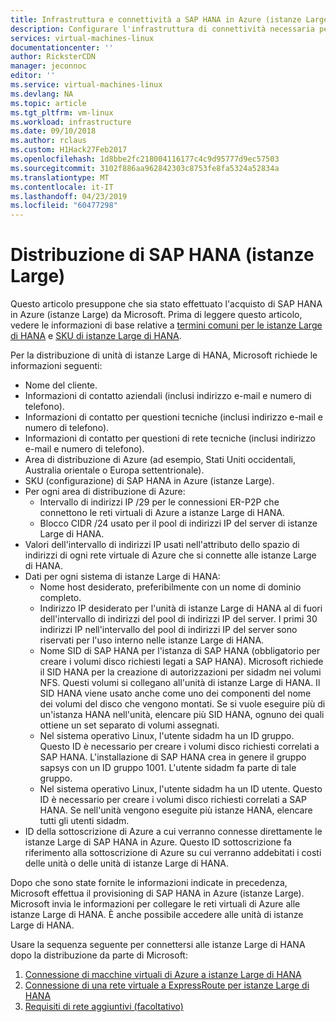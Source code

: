 ```yaml
---
title: Infrastruttura e connettività a SAP HANA in Azure (istanze Large) | Microsoft Docs
description: Configurare l'infrastruttura di connettività necessaria per l'uso di SAP HANA in Azure (istanze Large).
services: virtual-machines-linux
documentationcenter: ''
author: RicksterCDN
manager: jeconnoc
editor: ''
ms.service: virtual-machines-linux
ms.devlang: NA
ms.topic: article
ms.tgt_pltfrm: vm-linux
ms.workload: infrastructure
ms.date: 09/10/2018
ms.author: rclaus
ms.custom: H1Hack27Feb2017
ms.openlocfilehash: 1d8bbe2fc218004116177c4c9d95777d9ec57503
ms.sourcegitcommit: 3102f886aa962842303c8753fe8fa5324a52834a
ms.translationtype: MT
ms.contentlocale: it-IT
ms.lasthandoff: 04/23/2019
ms.locfileid: "60477298"
---
```

# <a name="sap-hana-large-instances-deployment"></a>Distribuzione di SAP HANA (istanze Large) 

Questo articolo presuppone che sia stato effettuato l'acquisto di SAP HANA in Azure (istanze Large) da Microsoft. Prima di leggere questo articolo, vedere le informazioni di base relative a [termini comuni per le istanze Large di HANA](hana-know-terms.md) e [SKU di istanze Large di HANA](hana-available-skus.md).


Per la distribuzione di unità di istanze Large di HANA, Microsoft richiede le informazioni seguenti:

- Nome del cliente.
- Informazioni di contatto aziendali (inclusi indirizzo e-mail e numero di telefono).
- Informazioni di contatto per questioni tecniche (inclusi indirizzo e-mail e numero di telefono).
- Informazioni di contatto per questioni di rete tecniche (inclusi indirizzo e-mail e numero di telefono).
- Area di distribuzione di Azure (ad esempio, Stati Uniti occidentali, Australia orientale o Europa settentrionale).
- SKU (configurazione) di SAP HANA in Azure (istanze Large).
- Per ogni area di distribuzione di Azure:
    - Intervallo di indirizzi IP /29 per le connessioni ER-P2P che connettono le reti virtuali di Azure a istanze Large di HANA.
    - Blocco CIDR /24 usato per il pool di indirizzi IP del server di istanze Large di HANA.
- Valori dell'intervallo di indirizzi IP usati nell'attributo dello spazio di indirizzi di ogni rete virtuale di Azure che si connette alle istanze Large di HANA.
- Dati per ogni sistema di istanze Large di HANA:
  - Nome host desiderato, preferibilmente con un nome di dominio completo.
  - Indirizzo IP desiderato per l'unità di istanze Large di HANA al di fuori dell'intervallo di indirizzi del pool di indirizzi IP del server. I primi 30 indirizzi IP nell'intervallo del pool di indirizzi IP del server sono riservati per l'uso interno nelle istanze Large di HANA.
  - Nome SID di SAP HANA per l'istanza di SAP HANA (obbligatorio per creare i volumi disco richiesti legati a SAP HANA). Microsoft richiede il SID HANA per la creazione di autorizzazioni per sidadm nei volumi NFS. Questi volumi si collegano all'unità di istanze Large di HANA. Il SID HANA viene usato anche come uno dei componenti del nome dei volumi del disco che vengono montati. Se si vuole eseguire più di un'istanza HANA nell'unità, elencare più SID HANA, ognuno dei quali ottiene un set separato di volumi assegnati.
  - Nel sistema operativo Linux, l'utente sidadm ha un ID gruppo. Questo ID è necessario per creare i volumi disco richiesti correlati a SAP HANA. L'installazione di SAP HANA crea in genere il gruppo sapsys con un ID gruppo 1001. L'utente sidadm fa parte di tale gruppo.
  - Nel sistema operativo Linux, l'utente sidadm ha un ID utente. Questo ID è necessario per creare i volumi disco richiesti correlati a SAP HANA. Se nell'unità vengono eseguite più istanze HANA, elencare tutti gli utenti sidadm. 
- ID della sottoscrizione di Azure a cui verranno connesse direttamente le istanze Large di SAP HANA in Azure. Questo ID sottoscrizione fa riferimento alla sottoscrizione di Azure su cui verranno addebitati i costi delle unità o delle unità di istanze Large di HANA.

Dopo che sono state fornite le informazioni indicate in precedenza, Microsoft effettua il provisioning di SAP HANA in Azure (istanze Large). Microsoft invia le informazioni per collegare le reti virtuali di Azure alle istanze Large di HANA. È anche possibile accedere alle unità di istanze Large di HANA.

Usare la sequenza seguente per connettersi alle istanze Large di HANA dopo la distribuzione da parte di Microsoft:

1. [Connessione di macchine virtuali di Azure a istanze Large di HANA](hana-connect-azure-vm-large-instances.md)
2. [Connessione di una rete virtuale a ExpressRoute per istanze Large di HANA](hana-connect-vnet-express-route.md)
3. [Requisiti di rete aggiuntivi (facoltativo)](hana-additional-network-requirements.md)

